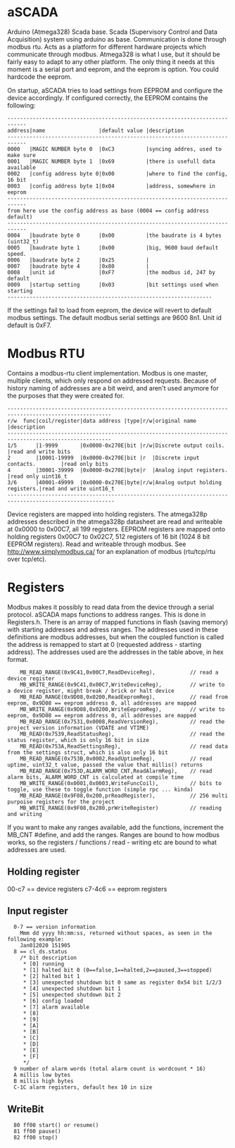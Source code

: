 # aSCADA
Arduino (Atmega328) Scada base. Scada (Supervisory Control and Data Acquisition) system using arduino as base.
Communication is done through modbus rtu. Acts as a platform for different hardware projects which communicate through 
modbus. Atmega328 is what I use, but it should be fairly easy to adapt to any other platform. The only thing it needs 
at this moment is a serial port and eeprom, and the eeprom is option. You could hardcode the eeprom.

On startup, aSCADA tries to load settings from EEPROM and configure the device accordingly. If configured correctly, the EEPROM contains the following: 
```
----------------------------------------------------------------------------
address|name                 |default value |description
----------------------------------------------------------------------------
0000   |MAGIC NUMBER byte 0  |0xC3          |syncing addres, used to make sure
0001   |MAGIC NUMBER byte 1  |0x69          |there is usefull data available
0002   |config address byte 0|0x00          |where to find the config, 16 bit
0003   |config address byte 1|0x04          |address, somewhere in eeprom
----------------------------------------------------------------------------
from here use the config address as base (0004 == config address default)
----------------------------------------------------------------------------
0004   |baudrate byte 0      |0x00          |the baudrate is 4 bytes (uint32_t) 
0005   |baudrate byte 1      |0x00          |big, 9600 baud default speed.
0006   |baudrate byte 2      |0x25          |
0007   |baudrate byte 4      |0x80          |
0008   |unit id              |0xF7          |the modbus id, 247 by default
0009   |startup setting      |0x03          |bit settings used when starting
-----------------------------------------------------------------
```

If the settings fail to load from eeprom, the device will revert to default modbus settings. The default modbus serial settings are 9600 8n1. Unit id default is 0xF7.

# Modbus RTU
Contains a modbus-rtu client implementation. Modbus is one master, multiple clients, which only respond on addressed requests. 
Because of history naming of addresses are a bit weird, and aren't used anymore for the purposes that they were created for.

```
-------------------------------------------------------------------------------------------------------
r/w  func|coil/register|data address |type|r/w|original name                   |description
-------------------------------------------------------------------------------------------------------
1/5      |1-9999       |0x0000-0x270E|bit |r/w|Discrete output coils.          |read and write bits
2        |10001-19999  |0x0000-0x270E|bit |r  |Discrete input contacts.        |read only bits
4        |30001-39999  |0x0000-0x270E|byte|r  |Analog input registers.         |read only uint16_t
3/6      |40001-49999  |0x0000-0x270E|byte|r/w|Analog output holding registers.|read and write uint16_t
--------------------------------------------------------------------------------------------------------
```

Device registers are mapped into holding registers. The atmega328p addresses described in the atmega328p datasheet are read and writeable at 0x0000 to 0x00C7, all 199 registers. 
EEPROM registers are mapped onto holding registers 0x00C7 to 0x02C7, 512 registers of 16 bit (1024 8 bit EEPROM registers). Read and writeable through modbus.
See http://www.simplymodbus.ca/ for an explanation of modbus (rtu/tcp/rtu over tcp/etc). 

# Registers
Modbus makes it possibly to read data from the device through a serial protocol. aSCADA maps functions to address ranges. This is done in 
Registers.h. There is an array of mapped functions in flash (saving memory) with starting addresses and adress ranges. The addresses used in 
these definitions are modbus addresses, but when the coupled function is called the address is remapped to start at 0 (requested address - starting
address). The addresses used are the addresses in the table above, in hex format. 

```
    MB_READ_RANGE(0x9C41,0x00C7,ReadDeviceReg),           // read a device register
    MB_WRITE_RANGE(0x9C41,0x00C7,WriteDeviceReg),         // write to a device register, might break / brick or halt device
    MB_READ_RANGE(0x9D08,0x0200,ReadEepromReg),           // read from eeprom, 0x9D08 == eeprom address 0, all addresses are mapped
    MB_WRITE_RANGE(0x9D08,0x0200,WriteEepromReg),         // write to eeprom, 0x9D08 == eeprom address 0, all addresses are mapped
    MB_READ_RANGE(0x7531,0x0008,ReadVersionReg),          // read the project version information (VDATE and VTIME)
    MB_READ(0x7539,ReadStatusReg),                        // read the status register, which is only 16 bit in size
    MB_READ(0x753A,ReadSettingsReg),                      // read data from the settings struct, which is also only 16 bit 
    MB_READ_RANGE(0x753B,0x0002,ReadUptimeReg),           // read uptime, uint32_t value, passed the value that millis() returns
    MB_READ_RANGE(0x753D,ALARM_WORD_CNT,ReadAlarmReg),    // read alarm bits, ALARM_WORD_CNT is calculated at compile time
    MB_WRITE_RANGE(0x0001,0x0003,WriteFuncCoil),          // bits to toggle, use these to toggle function (simple rpc ... kinda)
    MB_READ_RANGE(0x9F08,0x200,prReadRegister),           // 256 multi purpoise registers for the project
    MB_WRITE_RANGE(0x9F08,0x200,prWriteRegister)          // reading and writing
```

If you want to make any ranges available, add the functions, increment the MB_CNT #define, and add the ranges. Ranges are bound 
to how modbus works, so the registers / functions / read - writing etc are bound to what addresses are used. 

## Holding register
  00-c7 == device registers
  c7-4c6 == eeprom registers
  
## Input register
```
  0-7 == version information 
    Mmm dd yyyy hh:mm:ss, returned without spaces, as seen in the following example:
	Jan012020 151905
  8 == cl_ds.status
    /* bit description
     * [0] running 
     * [1] halted bit 0 (0==false,1==halted,2==paused,3==stopped)
     * [2] halted bit 1 
     * [3] unexpected shutdown bit 0 same as register 0x54 bit 1/2/3
     * [4] unexpected shutdown bit 1
     * [5] unexpected shutdown bit 2
     * [6] config loaded 
     * [7] alarm available
     * [8]
     * [9]
     * [A]
     * [B]
     * [C]
     * [D]
     * [E]
     * [F]
     */
  9 number of alarm words (total alarm count is wordcount * 16)
  A millis low bytes
  B millis high bytes
  C-1C alarm registers, default hex 10 in size
```
  
## WriteBit
```
  80 ff00 start() or resume()
  81 ff00 pause()
  82 ff00 stop()
```